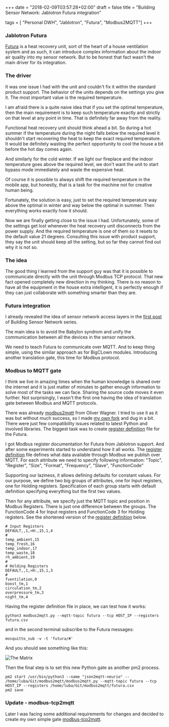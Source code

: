 +++
date = "2018-02-09T03:57:28+02:00"
draft = false
title = "Building Sensor Network: Jablotron Futura integration"

tags = [ "Personal DWH", "Jablotron", "Futura", "Modbus2MQTT"]
+++

### Jablotron Futura
[Futura](https://rekuperace.jablotron.cz/en) is a heat recovery unit, sort of the heart of a house ventilation system and as such, it can introduce complex information about the indoor air quality into my sensor network. But to be honest that fact wasn't the main driver for its integration.

### The driver
It was one issue I had with the unit and couldn't fix it within the standard product support. The behavior of the units depends on the settings you give it. The most important value is the required temperature.

I am afraid there is a quite naive idea that if you set the optimal temperature, then the main requirement is to keep such temperature exactly and strictly on that level at any point in time. That is definitely far away from the reality. 

<div class="c_alert c_alert-success"> 
Functional heat recovery unit should think ahead a bit. So during a hot summer if the temperature during the night falls below the required level it shouldn't start recovering the heat to keep the exact required temperature. It would be definitely wasting the perfect opportunity to cool the house a bit before the hot day comes again.

And similarly for the cold winter. If we light our fireplace and the indoor temperature goes above the required level, we don't want the unit to start bypass mode immediately and waste the expensive heat.
</div>

Of course it is possible to always shift the required temperature in the mobile app, but honestly, that is a task for the machine not for creative human being. 

Fortunately, the solution is easy, just to set the required temperature way above the optimal in winter and way below the optimal in summer. Then everything works exactly how it should. 

Now we are finally getting close to the issue I had. Unfortunately, some of the settings get lost whenever the heat recovery unit  disconnects from the power supply. And the required temperature is one of them so it resets to the default value 21 degrees. Consulting this issue with product support, they say the unit should keep all the setting, but so far they cannot find out why it is not so. 

### The idea
The good thing I learned from the support guy was that it is possible to communicate directly with the unit through Modbus TCP protocol. That new fact opened completely new direction in my thinking. There is no reason to have all the equipment in the house extra intelligent, it is perfectly enough if they can just collaborate with something smarter than they are.

### Futura integration
I already revealed the idea of sensor network access layers in the [first post](/building-sensor-network-bc/) of Building Sensor Network series.  

The main idea is to avoid the Babylon syndrom and unify the communication between all the devices in the sensor network.

We need to teach Futura to communicate over MQTT. And to keep thing simple, using the similar approach as for BigCLown modules. Introducing another translation gate, this time for Modbus protocol.

### Modbus to MQTT gate
I think we live in amazing times when the human knowledge is shared over the internet and it is just matter of minutes to gather enough information to solve most of the tasks we can face. Sharing the source code moves it even further. Not surprisingly, I wasn't the first one having the idea of translation gate between Modbus and MQTT protocols. 

There was already [modbus2mqtt](https://github.com/owagner/modbus2mqtt) from Oliver Wagner. I tried to use it as it was but without much success, so I made [my own fork](https://github.com/lubomirkamensky/modbus2mqtt) and dug in a bit. There were just few compatibility issues related to latest Python and involved libraries.  The biggest task was to create [register definition](https://github.com/lubomirkamensky/modbus2mqtt/blob/master/futura.csv) file for the Futura.

<div class="c_alert c_alert-success">
I got Modbus register documentation for Futura from Jablotron support. And after some experiments started to understand how it all works. The <a href="https://github.com/lubomirkamensky/modbus2mqtt/blob/master/futura.csv" target="new">register definition</a> file defines what data available through Modbus we publish over MQTT. For each attribute we need to specify following information: "Topic", "Register", "Size", "Format", "Frequency", "Slave", "FunctionCode"
</div>

Supporting our laziness, it allows defining defaults for constant values. 
For our purpose, we define two big groups of attributes, one for Input registers, one for Holding registers.  Specification of each group starts with default definition specifying everything but the first two values.

Then for any  attribute, we specify just the MQTT topic and position in Modbus Registers. There is just one difference between the groups. The FunctionCode 4  for Input registers and FunctionCode 3 for Holding registers. See the shortened version of the [register definition](https://github.com/lubomirkamensky/modbus2mqtt/blob/master/futura.csv) below. 

```
# Input Registers 
DEFAULT,,1,>H:,15,1,4
# 
temp_ambient,15
temp_fresh,16
temp_indoor,17
temp_waste,18
rh_ambient,19
# 
# Holding Registers 
DEFAULT,,1,>H:,15,1,3
# 
fventilation,0
boost_tm,1
circulation_tm,2
overpressure_tm,3
night_tm,4
```

Having the register definition file in place, we can test how it works:

```
python3 modbus2mqtt.py --mqtt-topic futura --tcp HOST_IP --registers futura.csv
```

and in the second terminal subscribe to the Futura messages:

```
mosquitto_sub -v -t 'futura/#'
```

And you should see something like this:

![The Matrix](/images/2018/02/futura.png)

Then the final step is to set this new Python gate as another pm2 process. 

```
pm2 start /usr/bin/python3 --name "json2mqtt-neurio" -- /home/luba/Git/modbus2mqtt/modbus2mqtt.py --mqtt-topic futura --tcp HOST_IP --registers /home/luba/Git/modbus2mqtt/futura.csv
pm2 save
```


### Update - modbus-tcp2mqtt
Later I was facing some additional requirements for changes and decided to create my own simple gate [modbus-tcp2mqtt](https://github.com/lubomirkamensky/modbus-tcp2mqtt).

